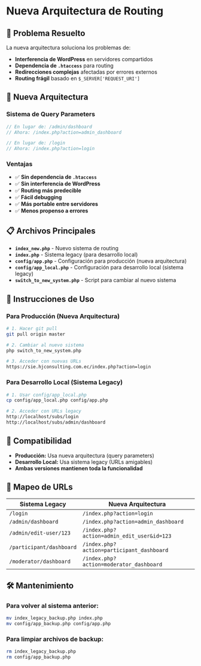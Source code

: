 # Nueva Arquitectura de Routing

## 🎯 **Problema Resuelto**

La nueva arquitectura soluciona los problemas de:
- **Interferencia de WordPress** en servidores compartidos
- **Dependencia de `.htaccess`** para routing
- **Redirecciones complejas** afectadas por errores externos
- **Routing frágil** basado en `$_SERVER['REQUEST_URI']`

## 🚀 **Nueva Arquitectura**

### **Sistema de Query Parameters**
```php
// En lugar de: /admin/dashboard
// Ahora: /index.php?action=admin_dashboard

// En lugar de: /login  
// Ahora: /index.php?action=login
```

### **Ventajas**
- ✅ **Sin dependencia de `.htaccess`**
- ✅ **Sin interferencia de WordPress**
- ✅ **Routing más predecible**
- ✅ **Fácil debugging**
- ✅ **Más portable entre servidores**
- ✅ **Menos propenso a errores**

## 📋 **Archivos Principales**

- **`index_new.php`** - Nuevo sistema de routing
- **`index.php`** - Sistema legacy (para desarrollo local)
- **`config/app.php`** - Configuración para producción (nueva arquitectura)
- **`config/app_local.php`** - Configuración para desarrollo local (sistema legacy)
- **`switch_to_new_system.php`** - Script para cambiar al nuevo sistema

## 🔧 **Instrucciones de Uso**

### **Para Producción (Nueva Arquitectura)**
```bash
# 1. Hacer git pull
git pull origin master

# 2. Cambiar al nuevo sistema
php switch_to_new_system.php

# 3. Acceder con nuevas URLs
https://sie.hjconsulting.com.ec/index.php?action=login
```

### **Para Desarrollo Local (Sistema Legacy)**
```bash
# 1. Usar config/app_local.php
cp config/app_local.php config/app.php

# 2. Acceder con URLs legacy
http://localhost/subs/login
http://localhost/subs/admin/dashboard
```

## 🔄 **Compatibilidad**

- **Producción:** Usa nueva arquitectura (query parameters)
- **Desarrollo Local:** Usa sistema legacy (URLs amigables)
- **Ambas versiones mantienen toda la funcionalidad**

## 📝 **Mapeo de URLs**

| Sistema Legacy | Nueva Arquitectura |
|---|---|
| `/login` | `/index.php?action=login` |
| `/admin/dashboard` | `/index.php?action=admin_dashboard` |
| `/admin/edit-user/123` | `/index.php?action=admin_edit_user&id=123` |
| `/participant/dashboard` | `/index.php?action=participant_dashboard` |
| `/moderator/dashboard` | `/index.php?action=moderator_dashboard` |

## 🛠️ **Mantenimiento**

### **Para volver al sistema anterior:**
```bash
mv index_legacy_backup.php index.php
mv config/app_backup.php config/app.php
```

### **Para limpiar archivos de backup:**
```bash
rm index_legacy_backup.php
rm config/app_backup.php
```
